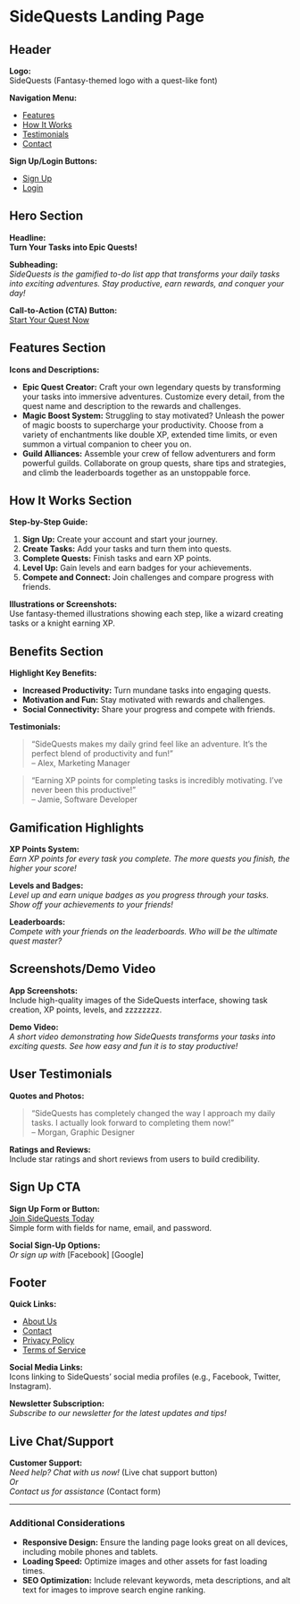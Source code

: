 # SideQuests Landing Page

## Header

**Logo:**  
SideQuests (Fantasy-themed logo with a quest-like font)

**Navigation Menu:**

- [Features](#features)
- [How It Works](#how-it-works)
- [Testimonials](#testimonials)
- [Contact](#contact)

**Sign Up/Login Buttons:**

- [Sign Up](#sign-up)
- [Login](#login)

## Hero Section

**Headline:**  
**Turn Your Tasks into Epic Quests!**

**Subheading:**  
_SideQuests is the gamified to-do list app that transforms your daily tasks into exciting adventures. Stay productive, earn rewards, and conquer your day!_

**Call-to-Action (CTA) Button:**  
[Start Your Quest Now](#sign-up)

## Features Section

**Icons and Descriptions:**

- **Epic Quest Creator:** Craft your own legendary quests by transforming your tasks into immersive adventures. Customize every detail, from the quest name and description to the rewards and challenges.
- **Magic Boost System:** Struggling to stay motivated? Unleash the power of magic boosts to supercharge your productivity. Choose from a variety of enchantments like double XP, extended time limits, or even summon a virtual companion to cheer you on.
- **Guild Alliances:** Assemble your crew of fellow adventurers and form powerful guilds. Collaborate on group quests, share tips and strategies, and climb the leaderboards together as an unstoppable force.

## How It Works Section

**Step-by-Step Guide:**

1. **Sign Up:** Create your account and start your journey.
2. **Create Tasks:** Add your tasks and turn them into quests.
3. **Complete Quests:** Finish tasks and earn XP points.
4. **Level Up:** Gain levels and earn badges for your achievements.
5. **Compete and Connect:** Join challenges and compare progress with friends.

**Illustrations or Screenshots:**  
Use fantasy-themed illustrations showing each step, like a wizard creating tasks or a knight earning XP.

## Benefits Section

**Highlight Key Benefits:**

- **Increased Productivity:** Turn mundane tasks into engaging quests.
- **Motivation and Fun:** Stay motivated with rewards and challenges.
- **Social Connectivity:** Share your progress and compete with friends.

**Testimonials:**

> “SideQuests makes my daily grind feel like an adventure. It’s the perfect blend of productivity and fun!”  
> – Alex, Marketing Manager

> “Earning XP points for completing tasks is incredibly motivating. I’ve never been this productive!”  
> – Jamie, Software Developer

## Gamification Highlights

**XP Points System:**  
_Earn XP points for every task you complete. The more quests you finish, the higher your score!_

**Levels and Badges:**  
_Level up and earn unique badges as you progress through your tasks. Show off your achievements to your friends!_

**Leaderboards:**  
_Compete with your friends on the leaderboards. Who will be the ultimate quest master?_

## Screenshots/Demo Video

**App Screenshots:**  
Include high-quality images of the SideQuests interface, showing task creation, XP points, levels, and zzzzzzzz.

**Demo Video:**  
_A short video demonstrating how SideQuests transforms your tasks into exciting quests. See how easy and fun it is to stay productive!_

## User Testimonials

**Quotes and Photos:**

> “SideQuests has completely changed the way I approach my daily tasks. I actually look forward to completing them now!”  
> – Morgan, Graphic Designer

**Ratings and Reviews:**  
Include star ratings and short reviews from users to build credibility.

## Sign Up CTA

**Sign Up Form or Button:**  
[Join SideQuests Today](#sign-up)  
Simple form with fields for name, email, and password.

**Social Sign-Up Options:**  
_Or sign up with_ [Facebook] [Google]

## Footer

**Quick Links:**

- [About Us](#about-us)
- [Contact](#contact)
- [Privacy Policy](#privacy-policy)
- [Terms of Service](#terms-of-service)

**Social Media Links:**  
Icons linking to SideQuests’ social media profiles (e.g., Facebook, Twitter, Instagram).

**Newsletter Subscription:**  
_Subscribe to our newsletter for the latest updates and tips!_

## Live Chat/Support

**Customer Support:**  
_Need help? Chat with us now!_ (Live chat support button)  
_Or_  
_Contact us for assistance_ (Contact form)

---

### Additional Considerations

- **Responsive Design:** Ensure the landing page looks great on all devices, including mobile phones and tablets.
- **Loading Speed:** Optimize images and other assets for fast loading times.
- **SEO Optimization:** Include relevant keywords, meta descriptions, and alt text for images to improve search engine ranking.
